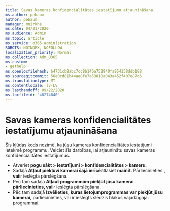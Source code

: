 ```yaml
---
title: Savas kameras konfidencialitātes iestatījumu atjaunināšana
ms.author: pebaum
author: pebaum
manager: mnirkhe
ms.date: 04/21/2020
ms.audience: Admin
ms.topic: article
ms.service: o365-administration
ROBOTS: NOINDEX, NOFOLLOW
localization_priority: Normal
ms.collection: Adm_O365
ms.custom:
- gethelp
ms.openlocfilehash: b4731cb8abc7cc8b146a752940fa954138ddb188
ms.sourcegitcommit: 56e0cd81b44ae8fe7a63810a043a452f407e87d6
ms.translationtype: MT
ms.contentlocale: lv-LV
ms.lasthandoff: 09/22/2020
ms.locfileid: "48274840"
---
```

# <a name="update-your-cameras-privacy-settings"></a>Savas kameras konfidencialitātes iestatījumu atjaunināšana

Šis kļūdas kods nozīmē, ka jūsu kameras konfidencialitātes iestatījumi ietekmē programmu. Veiciet šīs darbības, lai atjauninātu savas kameras konfidencialitātes iestatījumus.

- Atveriet **pogu sākt > iestatījumi > konfidencialitātes > kameru**.
- Sadaļā **Atļaut piekļuvi kamerai šajā ierīcē**atlasiet **mainīt**. Pārliecinieties **, vai**ir ieslēgta pārslēgšana.
- Pēc tam sadaļā **Atļaut programmām piekļūt jūsu kamerai** **pārliecinieties, vai**ir ieslēgta pārslēgšana.
- Pēc tam sadaļā **Izvēlieties, kuras lietojumprogrammas var piekļūt jūsu kamerai**, pārliecinieties, vai ir ieslēgts slēdzis blakus vajadzīgajai programmai.
